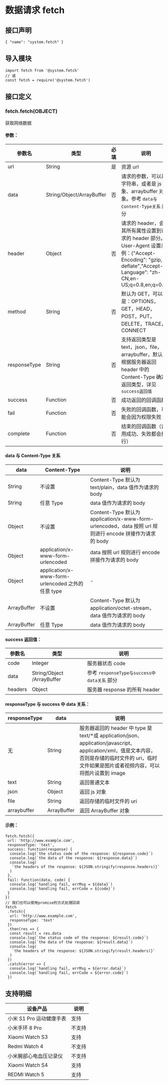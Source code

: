 # 数据请求 fetch

## 接口声明
```
{ "name": "system.fetch" }
```

## 导入模块
```
import fetch from '@system.fetch' 
// 或 
const fetch = require('@system.fetch')
```

## 接口定义
### fetch.fetch(OBJECT)
获取网络数据
#### 参数：
参数名 | 类型 | 必填 | 说明  
---|---|---|---  
url | String | 是 | 资源 url  
data | String/Object/ArrayBuffer | 否 | 请求的参数，可以是字符串，或者是 js 对象、arraybuffer 对象。参考 `data与Content-Type关系` 部分  
header | Object | 否 | 请求的 header，会将其所有属性设置到请求的 header 部分。User-Agent 设置示例：{"Accept-Encoding": "gzip, deflate","Accept-Language": "zh-CN,en-US;q=0.8,en;q=0.6"}  
method | String | 否 | 默认为 GET，可以是：OPTIONS，GET，HEAD，POST，PUT，DELETE，TRACE，CONNECT  
responseType | String | 否 | 支持返回类型是 text，json，file，arraybuffer，默认会根据服务器返回 header 中的 Content-Type 确定返回类型，详见 `success返回值`  
success | Function | 否 | 成功返回的回调函数  
fail | Function | 否 | 失败的回调函数，可能会因为权限失败  
complete | Function | 否 | 结束的回调函数（调用成功、失败都会执行）  

#### data 与 Content-Type 关系
data | Content-Type | 说明  
---|---|---  
String | 不设置 | Content-Type 默认为 text/plain，data 值作为请求的 body  
String | 任意 Type | data 值作为请求的 body  
Object | 不设置 | Content-Type 默认为 application/x-www-form-urlencoded，data 按照 url 规则进行 encode 拼接作为请求的 body  
Object | application/x-www-form-urlencoded | data 按照 url 规则进行 encode 拼接作为请求的 body  
Object | application/x-www-form-urlencoded 之外的任意 type | -  
ArrayBuffer | 不设置 | Content-Type 默认为 application/octet-stream，data 值作为请求的 body  
ArrayBuffer | 任意 Type | data 值作为请求的 body  

#### success 返回值：
参数名 | 类型 | 说明  
---|---|---  
code | Integer | 服务器状态 code  
data | String/Object /ArrayBuffer | 参考 `responseType与success中data关系` 部分  
headers | Object | 服务器 response 的所有 header  

#### responseType 与 success 中 data 关系：
responseType | data | 说明  
---|---|---  
无 | String | 服务器返回的 header 中 type 是 text/*或 application/json、application/javascript、application/xml，值是文本内容，否则是存储的临时文件的 uri，临时文件如果是图片或者视频内容，可以将图片设置到 image  
text | String | 返回普通文本  
json | Object | 返回 js 对象  
file | String | 返回存储的临时文件的 uri  
arraybuffer | ArrayBuffer | 返回 ArrayBuffer 对象  

#### 示例：
```
fetch.fetch({
 url: 'http://www.example.com',
 responseType: 'text',
 success: function(response) {
  console.log(`the status code of the response: ${response.code}`)
  console.log(`the data of the response: ${response.data}`)
  console.log(
   `the headers of the response: ${JSON.stringify(response.headers)}`
  )
 },
 fail: function(data, code) {
  console.log(`handling fail, errMsg = ${data}`)
  console.log(`handling fail, errCode = ${code}`)
 }
})
// 我们也可以使用promise的方式处理回调
fetch
 .fetch({
  url: 'http://www.example.com',
  responseType: 'text'
 })
 .then(res => {
  const result = res.data
  console.log(`the status code of the response: ${result.code}`)
  console.log(`the data of the response: ${result.data}`)
  console.log(
   `the headers of the response: ${JSON.stringify(result.headers)}`
  )
 })
 .catch(error => {
  console.log(`handling fail, errMsg = ${error.data}`)
  console.log(`handling fail, errCode = ${error.code}`)
 })
```

## 支持明细
设备产品 | 说明  
---|---  
小米 S1 Pro 运动健康手表 | 支持  
小米手环 8 Pro | 不支持  
Xiaomi Watch S3 | 支持  
Redmi Watch 4 | 不支持  
小米腕部心电血压记录仪 | 不支持  
Xiaomi Watch S4 | 支持  
REDMI Watch 5 | 支持
